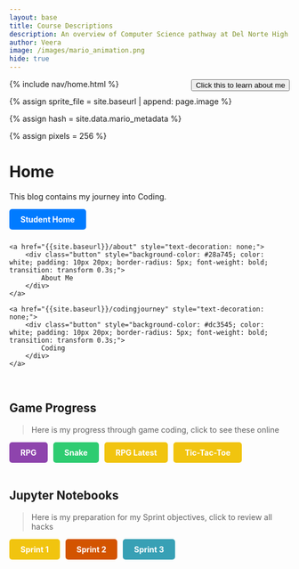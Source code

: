 ```yaml
---
layout: base
title: Course Descriptions
description: An overview of Computer Science pathway at Del Norte High School
author: Veera
image: /images/mario_animation.png
hide: true
---
```

<style>
.button {
float: right;
} 
</style>
<a class ="button" href ="https://veerakalakota.github.io/Veera_2025/about/">
<button> Click this to learn about me</button>
</a>
<!-- Liquid:  statements -->

<!-- Include submenu from _includes to top of pages -->
{% include nav/home.html %}
<!--- Concatenation of site URL to frontmatter image  --->
{% assign sprite_file = site.baseurl | append: page.image %}
<!--- Has is a list variable containing mario metadata for sprite --->
{% assign hash = site.data.mario_metadata %}  
<!--- Size width/height of Sprit images --->
{% assign pixels = 256 %}

<!--- HTML for page contains <p> tag named "Mario" and class properties for a "sprite"  -->

<p id="mario" class="sprite"></p>
  
<!--- Embedded Cascading Style Sheet (CSS) rules, 
        define how HTML elements look 
--->
<style>

  /*CSS style rules for the id and class of the sprite...
  */
  .sprite {
    height: {{pixels}}px;
    width: {{pixels}}px;
    background-image: url('{{sprite_file}}');
    background-repeat: no-repeat;
  }

  /*background position of sprite element
  */
  #mario {
    background-position: calc({{animations[0].col}} * {{pixels}} * -1px) calc({{animations[0].row}} * {{pixels}}* -1px);
  }
</style>

<!--- Embedded executable code--->
<script>
  ////////// convert YML hash to javascript key:value objects /////////

  var mario_metadata = {}; //key, value object
  {% for key in hash %}  
  
  var key = "{{key | first}}"  //key
  var values = {} //values object
  values["row"] = {{key.row}}
  values["col"] = {{key.col}}
  values["frames"] = {{key.frames}}
  mario_metadata[key] = values; //key with values added

  {% endfor %}

  ////////// game object for player /////////

  class Mario {
    constructor(meta_data) {
      this.tID = null;  //capture setInterval() task ID
      this.positionX = 0;  // current position of sprite in X direction
      this.currentSpeed = 0;
      this.marioElement = document.getElementById("mario"); //HTML element of sprite
      this.pixels = {{pixels}}; //pixel offset of images in the sprite, set by liquid constant
      this.interval = 100; //animation time interval
      this.obj = meta_data;
      this.marioElement.style.position = "absolute";
    }

    animate(obj, speed) {
      let frame = 0;
      const row = obj.row * this.pixels;
      this.currentSpeed = speed;

      this.tID = setInterval(() => {
        const col = (frame + obj.col) * this.pixels;
        this.marioElement.style.backgroundPosition = `-${col}px -${row}px`;
        this.marioElement.style.left = `${this.positionX}px`;

        this.positionX += speed;
        frame = (frame + 1) % obj.frames;

        const viewportWidth = window.innerWidth;
        if (this.positionX > viewportWidth - this.pixels) {
          document.documentElement.scrollLeft = this.positionX - viewportWidth + this.pixels;
        }
      }, this.interval);
    }

    startWalking() {
      this.stopAnimate();
      this.animate(this.obj["Walk"], 3);
    }

    startRunning() {
      this.stopAnimate();
      this.animate(this.obj["Run1"], 6);
    }

    startPuffing() {
      this.stopAnimate();
      this.animate(this.obj["Puff"], 0);
    }

    startCheering() {
      this.stopAnimate();
      this.animate(this.obj["Cheer"], 0);
    }

    startFlipping() {
      this.stopAnimate();
      this.animate(this.obj["Flip"], 0);
    }

    startResting() {
      this.stopAnimate();
      this.animate(this.obj["Rest"], 0);
    }

    stopAnimate() {
      clearInterval(this.tID);
    }
  }

  const mario = new Mario(mario_metadata);

  ////////// event control /////////

  window.addEventListener("keydown", (event) => {
    if (event.key === "ArrowRight") {
      event.preventDefault();
      if (event.repeat) {
        mario.startCheering();
      } else {
        if (mario.currentSpeed === 0) {
          mario.startWalking();
        } else if (mario.currentSpeed === 3) {
          mario.startRunning();
        }
      }
    } else if (event.key === "ArrowLeft") {
      event.preventDefault();
      if (event.repeat) {
        mario.stopAnimate();
      } else {
        mario.startPuffing();
      }
    }
  });

  //touch events that enable animations
  window.addEventListener("touchstart", (event) => {
    event.preventDefault(); // prevent default browser action
    if (event.touches[0].clientX > window.innerWidth / 2) {
      // move right
      if (currentSpeed === 0) { // if at rest, go to walking
        mario.startWalking();
      } else if (currentSpeed === 3) { // if walking, go to running
        mario.startRunning();
      }
    } else {
      // move left
      mario.startPuffing();
    }
  });

  //stop animation on window blur
  window.addEventListener("blur", () => {
    mario.stopAnimate();
  });

  //start animation on window focus
  window.addEventListener("focus", () => {
     mario.startFlipping();
  });

  //start animation on page load or page refresh
  document.addEventListener("DOMContentLoaded", () => {
    // adjust sprite size for high pixel density devices
    const scale = window.devicePixelRatio;
    const sprite = document.querySelector(".sprite");
    sprite.style.transform = `scale(${0.2 * scale})`;
    mario.startResting();
  });

</script>

# Home
This blog contains my journey into Coding.

<div style="display: flex; flex-wrap: wrap; gap: 10px;">
    <a href="{{site.baseurl}}/home" style="text-decoration: none;">
        <div class="button" style="background-color: #007bff; color: white; padding: 10px 20px; border-radius: 5px; font-weight: bold; transition: transform 0.3s;">
            Student Home
        </div>
    </a>

    <a href="{{site.baseurl}}/about" style="text-decoration: none;">
        <div class="button" style="background-color: #28a745; color: white; padding: 10px 20px; border-radius: 5px; font-weight: bold; transition: transform 0.3s;">
            About Me
        </div>
    </a>

    <a href="{{site.baseurl}}/codingjourney" style="text-decoration: none;">
        <div class="button" style="background-color: #dc3545; color: white; padding: 10px 20px; border-radius: 5px; font-weight: bold; transition: transform 0.3s;">
            Coding
        </div>
    </a>

</div>

<br>

## Game Progress
> Here is my progress through game coding, click to see these online

<div style="display: flex; flex-wrap: wrap; gap: 10px;">
    <a href="{{site.baseurl}}/rpg" style="text-decoration: none;">
        <div class="button" style="background-color: #8e44ad; color: white; padding: 10px 20px; border-radius: 5px; font-weight: bold; transition: transform 0.3s;">
            RPG
        </div>
    </a>
    <a href="{{site.baseurl}}/snake" style="text-decoration: none;">
        <div class="button" style="background-color: #2ecc71; color: white; padding: 10px 20px; border-radius: 5px; font-weight: bold; transition: transform 0.3s;">
            Snake
        </div>
    </a>
    <a href="https://nighthawkcoders.github.io/portfolio_2025/rpg/latest" style="text-decoration: none;">
        <div class="button" style="background-color: #f1c40f; color: white; padding: 10px 20px; border-radius: 5px; font-weight: bold; transition: transform 0.3s;">
            RPG Latest
        </div>
    </a>
    <a href="{{site.baseurl}}/tictactoe" style="text-decoration: none;">
        <div class="button" style="background-color: #f1c40f; color: white; padding: 10px 20px; border-radius: 5px; font-weight: bold; transition: transform 0.3s;">
            Tic-Tac-Toe
        </div>
    </a>
</div>

<br>

## Jupyter Notebooks
> Here is my preparation for my Sprint objectives, click to review all hacks

<div style="display: flex; flex-wrap: wrap; gap: 10px;">
    <a href="https://github.com/VeeraKalakota/Veera_2025/tree/main/_notebooks/Foundation/Sprint1" style="text-decoration: none;">
        <div class="button" style="background-color: #f1c40f; color: white; padding: 10px 20px; border-radius: 5px; font-weight: bold; transition: transform 0.3s;">
            Sprint 1
        </div>
    </a>
    <a href="https://github.com/VeeraKalakota/Veera_2025/tree/main/_notebooks/Foundation/Sprint2" style="text-decoration: none;">
        <div class="button" style="background-color: #d35400; color: white; padding: 10px 20px; border-radius: 5px; font-weight: bold; transition: transform 0.3s;">
            Sprint 2
        </div>
    </a>
    <a href="https://github.com/VeeraKalakota/Veera_2025/tree/main/_notebooks/Foundation/Sprint3" style="text-decoration: none;">
        <div class="button" style="background-color: #38a0b5; color: white; padding: 10px 20px; border-radius: 5px; font-weight: bold; transition: transform 0.3s;">
            Sprint 3
        </div>
    </a>
</div>

<style>
  /* Apply hover effect on the button to scale it */
  .button:hover {
    transform: scale(1.2); /* Increase size by 20% */
  }

  /* Ensure buttons in the Home section are aligned side by side */
  .button {
    display: inline-block; /* Make the buttons inline elements */
  }
</style>

<!-- from https://github.com/utterance/utterances -->
<script src="https://utteranc.es/client.js"
        repo="{{ site.github_username }}/{{ site.github_repo | default: site.baseurl | remove: "/" }}"
        issue-term="title"
        label="blogpost-comment"
        theme="github-light"
        crossorigin="anonymous"
        async>
</script>